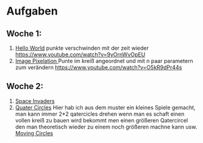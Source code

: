 # Aufgaben
## Woche 1:

1. [Hello World](https://github.com/g00st/creative_coding_helloWorld) punkte verschwinden mit der zeit wieder https://www.youtube.com/watch?v=9yOrnWvOpEU
2. [Image Pixelation ](https://github.com/g00st/creative_coding_pixelation) Punte im kreiß angeordnet und mit n paar parametern zum verändern https://www.youtube.com/watch?v=O5kR9dPr44s
## Woche 2:
1. [Space Invaders](https://github.com/g00st/creative_coding_spaceInvaders/) 
2. [Quater Circles](https://github.com/g00st/cretive_codeing_quaterCircles) Hier hab ich aus dem muster ein kleines Spiele gemacht, man kann immer 2*2 qatercicles drehen wenn man es schaft einen vollen kreiß zu bauen wird bekommt men einen größeren Qatercircel den man theoretisch wieder zu einem noch größeren machne kann usw. 
[Moving Circles](https://github.com/g00st/creative_coding_spaceInvaders/)

